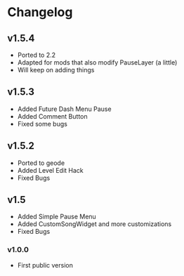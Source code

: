 # Changelog

## v1.5.4
* Ported to 2.2
* Adapted for mods that also modify PauseLayer (a little)
* Will keep on adding things 

## v1.5.3
* Added Future Dash Menu Pause
* Added Comment Button
* Fixed some bugs

## v1.5.2
* Ported to geode
* Added Level Edit Hack
* Fixed Bugs

## v1.5
* Added Simple Pause Menu
* Added CustomSongWidget and more customizations
* Fixed Bugs

### v1.0.0
* First public version